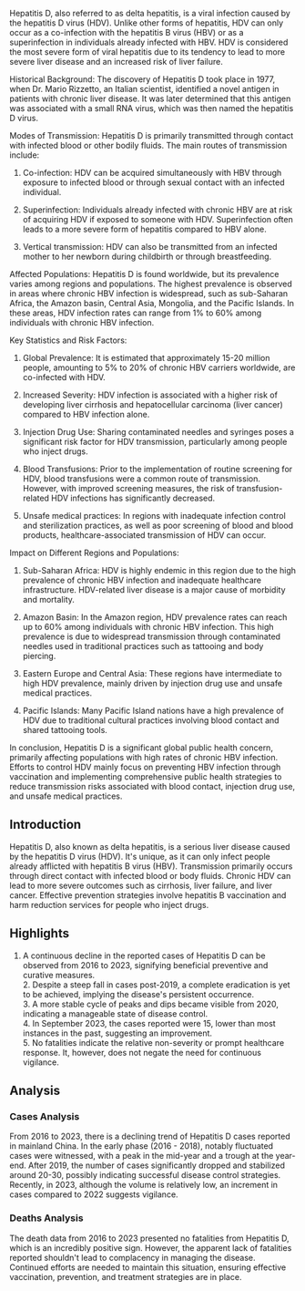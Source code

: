 Hepatitis D, also referred to as delta hepatitis, is a viral infection caused by the hepatitis D virus (HDV). Unlike other forms of hepatitis, HDV can only occur as a co-infection with the hepatitis B virus (HBV) or as a superinfection in individuals already infected with HBV. HDV is considered the most severe form of viral hepatitis due to its tendency to lead to more severe liver disease and an increased risk of liver failure.

Historical Background: The discovery of Hepatitis D took place in 1977, when Dr. Mario Rizzetto, an Italian scientist, identified a novel antigen in patients with chronic liver disease. It was later determined that this antigen was associated with a small RNA virus, which was then named the hepatitis D virus.

Modes of Transmission: Hepatitis D is primarily transmitted through contact with infected blood or other bodily fluids. The main routes of transmission include:

1. Co-infection: HDV can be acquired simultaneously with HBV through exposure to infected blood or through sexual contact with an infected individual.

2. Superinfection: Individuals already infected with chronic HBV are at risk of acquiring HDV if exposed to someone with HDV. Superinfection often leads to a more severe form of hepatitis compared to HBV alone.

3. Vertical transmission: HDV can also be transmitted from an infected mother to her newborn during childbirth or through breastfeeding.

Affected Populations: Hepatitis D is found worldwide, but its prevalence varies among regions and populations. The highest prevalence is observed in areas where chronic HBV infection is widespread, such as sub-Saharan Africa, the Amazon basin, Central Asia, Mongolia, and the Pacific Islands. In these areas, HDV infection rates can range from 1% to 60% among individuals with chronic HBV infection.

Key Statistics and Risk Factors:

1. Global Prevalence: It is estimated that approximately 15-20 million people, amounting to 5% to 20% of chronic HBV carriers worldwide, are co-infected with HDV.

2. Increased Severity: HDV infection is associated with a higher risk of developing liver cirrhosis and hepatocellular carcinoma (liver cancer) compared to HBV infection alone.

3. Injection Drug Use: Sharing contaminated needles and syringes poses a significant risk factor for HDV transmission, particularly among people who inject drugs.

4. Blood Transfusions: Prior to the implementation of routine screening for HDV, blood transfusions were a common route of transmission. However, with improved screening measures, the risk of transfusion-related HDV infections has significantly decreased.

5. Unsafe medical practices: In regions with inadequate infection control and sterilization practices, as well as poor screening of blood and blood products, healthcare-associated transmission of HDV can occur.

Impact on Different Regions and Populations:

1. Sub-Saharan Africa: HDV is highly endemic in this region due to the high prevalence of chronic HBV infection and inadequate healthcare infrastructure. HDV-related liver disease is a major cause of morbidity and mortality.

2. Amazon Basin: In the Amazon region, HDV prevalence rates can reach up to 60% among individuals with chronic HBV infection. This high prevalence is due to widespread transmission through contaminated needles used in traditional practices such as tattooing and body piercing.

3. Eastern Europe and Central Asia: These regions have intermediate to high HDV prevalence, mainly driven by injection drug use and unsafe medical practices.

4. Pacific Islands: Many Pacific Island nations have a high prevalence of HDV due to traditional cultural practices involving blood contact and shared tattooing tools.

In conclusion, Hepatitis D is a significant global public health concern, primarily affecting populations with high rates of chronic HBV infection. Efforts to control HDV mainly focus on preventing HBV infection through vaccination and implementing comprehensive public health strategies to reduce transmission risks associated with blood contact, injection drug use, and unsafe medical practices.
## Introduction

Hepatitis D, also known as delta hepatitis, is a serious liver disease caused by the hepatitis D virus (HDV). It's unique, as it can only infect people already afflicted with hepatitis B virus (HBV). Transmission primarily occurs through direct contact with infected blood or body fluids. Chronic HDV can lead to more severe outcomes such as cirrhosis, liver failure, and liver cancer. Effective prevention strategies involve hepatitis B vaccination and harm reduction services for people who inject drugs.

## Highlights

1. A continuous decline in the reported cases of Hepatitis D can be observed from 2016 to 2023, signifying beneficial preventive and curative measures.<br/>2. Despite a steep fall in cases post-2019, a complete eradication is yet to be achieved, implying the disease's persistent occurrence.<br/>3. A more stable cycle of peaks and dips became visible from 2020, indicating a manageable state of disease control.<br/>4. In September 2023, the cases reported were 15, lower than most instances in the past, suggesting an improvement.<br/>5. No fatalities indicate the relative non-severity or prompt healthcare response. It, however, does not negate the need for continuous vigilance.


## Analysis

### Cases Analysis
From 2016 to 2023, there is a declining trend of Hepatitis D cases reported in mainland China. In the early phase (2016 - 2018), notably fluctuated cases were witnessed, with a peak in the mid-year and a trough at the year-end. After 2019, the number of cases significantly dropped and stabilized around 20-30, possibly indicating successful disease control strategies. Recently, in 2023, although the volume is relatively low, an increment in cases compared to 2022 suggests vigilance.

### Deaths Analysis
The death data from 2016 to 2023 presented no fatalities from Hepatitis D, which is an incredibly positive sign. However, the apparent lack of fatalities reported shouldn't lead to complacency in managing the disease. Continued efforts are needed to maintain this situation, ensuring effective vaccination, prevention, and treatment strategies are in place.
